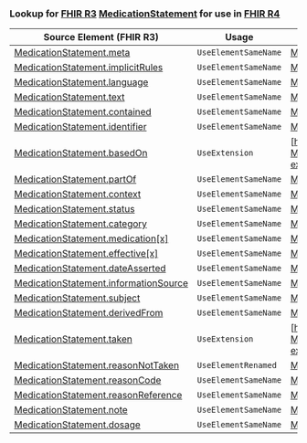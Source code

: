 ### Lookup for [FHIR R3](https://hl7.org/fhir/STU3/) [MedicationStatement](https://hl7.org/fhir/STU3/MedicationStatement.html) for use in [FHIR R4](https://hl7.org/fhir/R4/)

| Source Element (FHIR R3) | Usage | Target |
| -------------- | ----- | ------ |
| [MedicationStatement.meta](https://hl7.org/fhir/STU3/MedicationStatement.html#resource) | `UseElementSameName` | [MedicationStatement.meta](https://hl7.org/fhir/R4/MedicationStatement.html#resource) |
| [MedicationStatement.implicitRules](https://hl7.org/fhir/STU3/MedicationStatement.html#resource) | `UseElementSameName` | [MedicationStatement.implicitRules](https://hl7.org/fhir/R4/MedicationStatement.html#resource) |
| [MedicationStatement.language](https://hl7.org/fhir/STU3/MedicationStatement.html#resource) | `UseElementSameName` | [MedicationStatement.language](https://hl7.org/fhir/R4/MedicationStatement.html#resource) |
| [MedicationStatement.text](https://hl7.org/fhir/STU3/MedicationStatement.html#resource) | `UseElementSameName` | [MedicationStatement.text](https://hl7.org/fhir/R4/MedicationStatement.html#resource) |
| [MedicationStatement.contained](https://hl7.org/fhir/STU3/MedicationStatement.html#resource) | `UseElementSameName` | [MedicationStatement.contained](https://hl7.org/fhir/R4/MedicationStatement.html#resource) |
| [MedicationStatement.identifier](https://hl7.org/fhir/STU3/MedicationStatement.html#resource) | `UseElementSameName` | [MedicationStatement.identifier](https://hl7.org/fhir/R4/MedicationStatement.html#resource) |
| [MedicationStatement.basedOn](https://hl7.org/fhir/STU3/MedicationStatement.html#resource) | `UseExtension` | [http://hl7.org/fhir/3.0/StructureDefinition/extension-MedicationStatement.basedOn](StructureDefinition-ext-R3-MedicationStatement.basedOn.html) |
| [MedicationStatement.partOf](https://hl7.org/fhir/STU3/MedicationStatement.html#resource) | `UseElementSameName` | [MedicationStatement.partOf](https://hl7.org/fhir/R4/MedicationStatement.html#resource) |
| [MedicationStatement.context](https://hl7.org/fhir/STU3/MedicationStatement.html#resource) | `UseElementSameName` | [MedicationStatement.context](https://hl7.org/fhir/R4/MedicationStatement.html#resource) |
| [MedicationStatement.status](https://hl7.org/fhir/STU3/MedicationStatement.html#resource) | `UseElementSameName` | [MedicationStatement.status](https://hl7.org/fhir/R4/MedicationStatement.html#resource) |
| [MedicationStatement.category](https://hl7.org/fhir/STU3/MedicationStatement.html#resource) | `UseElementSameName` | [MedicationStatement.category](https://hl7.org/fhir/R4/MedicationStatement.html#resource) |
| [MedicationStatement.medication[x]](https://hl7.org/fhir/STU3/MedicationStatement.html#resource) | `UseElementSameName` | [MedicationStatement.medication[x]](https://hl7.org/fhir/R4/MedicationStatement.html#resource) |
| [MedicationStatement.effective[x]](https://hl7.org/fhir/STU3/MedicationStatement.html#resource) | `UseElementSameName` | [MedicationStatement.effective[x]](https://hl7.org/fhir/R4/MedicationStatement.html#resource) |
| [MedicationStatement.dateAsserted](https://hl7.org/fhir/STU3/MedicationStatement.html#resource) | `UseElementSameName` | [MedicationStatement.dateAsserted](https://hl7.org/fhir/R4/MedicationStatement.html#resource) |
| [MedicationStatement.informationSource](https://hl7.org/fhir/STU3/MedicationStatement.html#resource) | `UseElementSameName` | [MedicationStatement.informationSource](https://hl7.org/fhir/R4/MedicationStatement.html#resource) |
| [MedicationStatement.subject](https://hl7.org/fhir/STU3/MedicationStatement.html#resource) | `UseElementSameName` | [MedicationStatement.subject](https://hl7.org/fhir/R4/MedicationStatement.html#resource) |
| [MedicationStatement.derivedFrom](https://hl7.org/fhir/STU3/MedicationStatement.html#resource) | `UseElementSameName` | [MedicationStatement.derivedFrom](https://hl7.org/fhir/R4/MedicationStatement.html#resource) |
| [MedicationStatement.taken](https://hl7.org/fhir/STU3/MedicationStatement.html#resource) | `UseExtension` | [http://hl7.org/fhir/3.0/StructureDefinition/extension-MedicationStatement.taken](StructureDefinition-ext-R3-MedicationStatement.taken.html) |
| [MedicationStatement.reasonNotTaken](https://hl7.org/fhir/STU3/MedicationStatement.html#resource) | `UseElementRenamed` | [MedicationStatement.reasonCode](https://hl7.org/fhir/R4/MedicationStatement.html#resource) |
| [MedicationStatement.reasonCode](https://hl7.org/fhir/STU3/MedicationStatement.html#resource) | `UseElementSameName` | [MedicationStatement.reasonCode](https://hl7.org/fhir/R4/MedicationStatement.html#resource) |
| [MedicationStatement.reasonReference](https://hl7.org/fhir/STU3/MedicationStatement.html#resource) | `UseElementSameName` | [MedicationStatement.reasonReference](https://hl7.org/fhir/R4/MedicationStatement.html#resource) |
| [MedicationStatement.note](https://hl7.org/fhir/STU3/MedicationStatement.html#resource) | `UseElementSameName` | [MedicationStatement.note](https://hl7.org/fhir/R4/MedicationStatement.html#resource) |
| [MedicationStatement.dosage](https://hl7.org/fhir/STU3/MedicationStatement.html#resource) | `UseElementSameName` | [MedicationStatement.dosage](https://hl7.org/fhir/R4/MedicationStatement.html#resource) |
